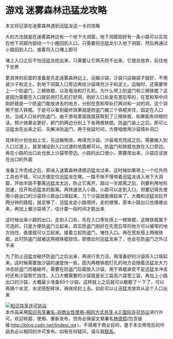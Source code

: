 
# 游戏 迷雾森林迅猛龙攻略

本文将记录在迷雾森林遇到迅猛龙这一关的攻略

<!--more-->


<!-- 不发布 -->

大的方法就是在迷雾森林边有一个地下大洞窟，地下洞窟刚好有一条小路可以实现在地下洞窟内部绕一个小圈回到入口。只需要将迅猛龙引入地下洞窟，然后再通过小路回到入口。接着将入口堵上即可

堵上入口之后不怕迅猛龙挖出来，只需要让它两天挖不出来，它就会放弃，前往地下世界

更具体的前面的准备是先走迷雾森林边上，运输沙袋，沙袋只运输袋子就好，不用装沙子和泥土。到地下洞窟入口旁边再给沙袋填充沙子和泥土。运输时，还需要带上一个防盗门，三根铁棍，以及电池和打孔机。为什么带上防盗门和三根铁棍？这是因为需要在入口提前用打孔机打好洞，刚好入口处是先宽后窄的，在宽和窄中间刚好就是一个防盗门能放进去的地方，分别在宽和窄处打两对和一对的洞，这个洞用于放入铁棍。于是可以看到最终效果就是防盗门被三个铁棍夹住，固定在入口处，当成入口处的防盗门。由于游戏里面我就获取到了三根铁棍，如果能有四根的话，预计效果会更好，即门的两边分别上下各两根铁棍。防盗门装上之后，即可让迅猛龙在出来之前，先解决防盗门，用于拖延时间，方便咱使用沙袋填补洞口

具体的计划也如上文，先运输物资，再填充沙袋。沙袋填充完成之后，需要搬入到入口过道上，甚至铺设到入口过道的地面都可以。防盗门和铁棍也放在入口旁边。再在小路的出口处也放上沙袋带旁边。小路的出口很小，需要爬出来，沙袋应该放在出口的外面

准备工作完成之后，即进入迷雾森林诱惑迅猛龙过来，这时候如果带上一个红外热工具也不错，可以方便定位迅猛龙在哪。一路不快不慢带着迅猛龙进入地下大洞窟，开始半路不要离迅猛龙太远，防止它离开。超过一半距离之后，则要利用地形加速，拉开和迅猛龙的距离。再快速进入小路，小路可以走到入口，但要记得先使用小路出口的沙袋将小路出口填起来，几个沙袋就能填起来了。大概和迅猛龙拉开两分钟的路程，就足够了，迅猛龙走小路很挤，走的很慢，原本小路出口也很难出来，再加上被沙袋填了，估计要一段时间才能出来

这时候出来小路的出口，走到入口处，先在入口窄处搭上一根铁棍，这根铁棍属于可选的，只是方便防盗门立起来，其实防盗门刚好在先宽后窄的地方可以被窄的地方挡住，直接就可以立起来。接着立起防盗门，堵住入口。再在宽处搭上两根铁棍，此时防盗门就被这两根铁棍锁住。即使此时迅猛龙来了，也会在防盗门之外过不来

为了防止迅猛龙破坏防盗门之后出来，再进行苦力活，用准备好的沙袋将入口填起来。这时候需要放沙袋的速度快一些，因为两根铁棍打孔的地方会随着迅猛龙大力冲击防盗门而被破坏。需要在防盗门后面放入沙袋，用于铁棍承受不足迅猛龙冲击时还有沙袋帮忙挡住。入口大概需要的沙袋就是长三袋高六袋宽三袋，再加上小路出口的沙袋，大概最少准备60个沙袋。这样就上之后就可以歇歇了一下了，可以再搞个水泥，水泥搭配砖块，再继续封上去。如此可以让迅猛龙放弃从这个入口出来




<a rel="license" href="http://creativecommons.org/licenses/by-nc-sa/4.0/"><img alt="知识共享许可协议" style="border-width:0" src="https://licensebuttons.net/l/by-nc-sa/4.0/88x31.png" /></a><br />本作品采用<a rel="license" href="http://creativecommons.org/licenses/by-nc-sa/4.0/">知识共享署名-非商业性使用-相同方式共享 4.0 国际许可协议</a>进行许可。欢迎转载、使用、重新发布，但务必保留文章署名[林德熙](http://blog.csdn.net/lindexi_gd)(包含链接:http://blog.csdn.net/lindexi_gd )，不得用于商业目的，基于本文修改后的作品务必以相同的许可发布。如有任何疑问，请与我[联系](mailto:lindexi_gd@163.com)。